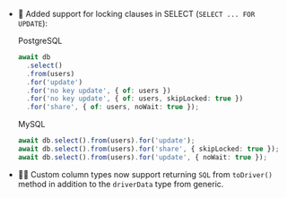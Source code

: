 - 🎉 Added support for locking clauses in SELECT (`SELECT ... FOR UPDATE`):

  PostgreSQL

  ```ts
  await db
    .select()
    .from(users)
    .for('update')
    .for('no key update', { of: users })
    .for('no key update', { of: users, skipLocked: true })
    .for('share', { of: users, noWait: true });
  ```

  MySQL

  ```ts
  await db.select().from(users).for('update');
  await db.select().from(users).for('share', { skipLocked: true });
  await db.select().from(users).for('update', { noWait: true });
  ```

- 🎉🐛 Custom column types now support returning `SQL` from `toDriver()` method in addition to the `driverData` type from generic.
